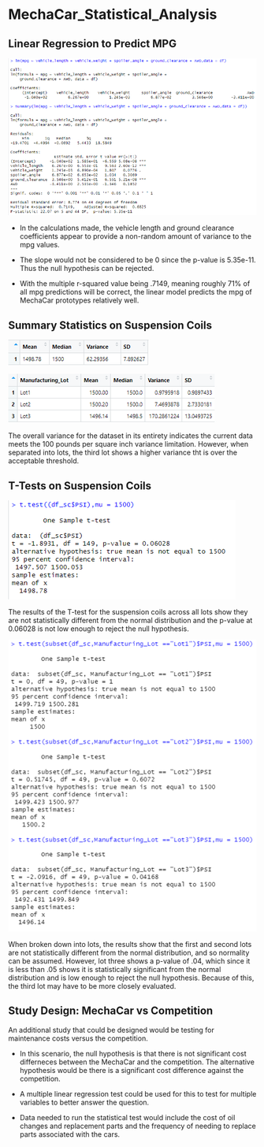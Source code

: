 # MechaCar_Statistical_Analysis

## Linear Regression to Predict MPG

![linear_regression](images/dev_1.png)

- In the calculations made, the vehicle length and ground clearance coefficients appear to provide a non-random amount of variance to the mpg values.

- The slope would not be considered to be 0 since the p-value is 5.35e-11. Thus the null hypothesis can be rejected.

- With the multiple r-squared value being .7149, meaning roughly 71% of all mpg predictions will be correct, the linear model predicts the mpg of MechaCar prototypes relatively well.


## Summary Statistics on Suspension Coils

![total_summary](images/total_summary.png)

![lot_summary](images/lot_summary.png)

The overall variance for the dataset in its entirety indicates the current data meets the 100 pounds per square inch variance limitation. However, when separated into lots, the third lot shows a higher variance tht is over the acceptable threshold.


## T-Tests on Suspension Coils
![ttest_all_lots](images/ttest_sc.png)

The results of the T-test for the suspension coils across all lots show they are not statistically different from the normal distribution and the p-value at 0.06028 is not low enough to reject the null hypothesis.

![ttest_ind_lots](images/ttest_lots.png)

When broken down into lots, the results show that the first and second lots are not statistically different from the normal distribution, and so normality can be assumed. However, lot three shows a p-value of .04, which since it is less than .05 shows it is statistically significant from the normal distribution and is low enough to reject the null hypothesis. Because of this, the third lot may have to be more closely evaluated.

## Study Design: MechaCar vs Competition

An additional study that could be designed would be testing for maintenance costs versus the competition. 

- In this scenario, the null hypothesis is that there is not significant cost differneces between the MechaCar and the competition.
The alternative hypothesis would be there is a significant cost difference against the competition.

- A multiple linear regression test could be used for this to test for multiple variables to better answer the question.

- Data needed to run the statistical test would include the cost of oil changes and replacement parts and the frequency of needing to replace parts associated with the cars.
